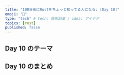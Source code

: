 ```yaml
---
title: "100日後にRustをちょっと知ってる人になる: [Day 10]"
emoji: "🦀"
type: "tech" # tech: 技術記事 / idea: アイデア
topics: [rust]
published: false
---
```


## Day 10 のテーマ

## 

## Day 10 のまとめ
